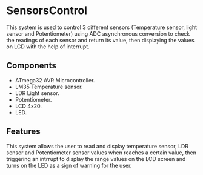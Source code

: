 # SensorsControl

This system is used to control 3 different sensors (Temperature sensor, light sensor and Potentiometer) using ADC asynchronous conversion to check the readings of each sensor and return its value, then displaying the values on LCD with the help of interrupt.

## Components
  - ATmega32 AVR Microcontroller.
  - LM35 Temperature sensor.
  - LDR Light sensor.
  - Potentiometer.
  - LCD 4x20.
  - LED.

## Features
This system allows the user to read and display temperature sensor, LDR sensor and Potentiometer sensor values when reaches a certain value, then triggering an intrrupt to display the range values on the LCD screen and turns on the LED as a sign of warning for the user.
